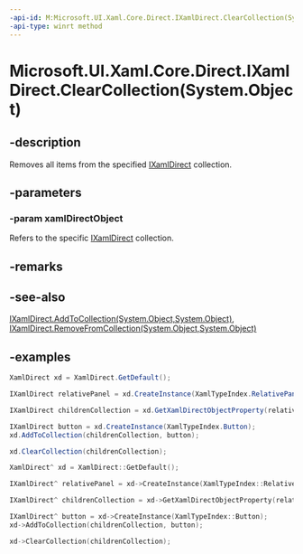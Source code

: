 ```yaml
---
-api-id: M:Microsoft.UI.Xaml.Core.Direct.IXamlDirect.ClearCollection(System.Object)
-api-type: winrt method
---
```


# Microsoft.UI.Xaml.Core.Direct.IXamlDirect.ClearCollection(System.Object)

<!--
public void ClearCollection (object xamlDirectObject);
-->

## -description

Removes all items from the specified [IXamlDirect](ixamldirect.md) collection.

## -parameters

### -param xamlDirectObject

Refers to the specific [IXamlDirect](ixamldirect.md) collection.

## -remarks

## -see-also

[IXamlDirect.AddToCollection(System.Object,System.Object)](ixamldirect_addtocollection_1533490820.md), [IXamlDirect.RemoveFromCollection(System.Object,System.Object)](ixamldirect_removefromcollection_2015158471.md)

## -examples

```C#
XamlDirect xd = XamlDirect.GetDefault();

IXamlDirect relativePanel = xd.CreateInstance(XamlTypeIndex.RelativePanel);

IXamlDirect childrenCollection = xd.GetXamlDirectObjectProperty(relativePanel, XamlPropertyIndex.Panel_Children);

IXamlDirect button = xd.CreateInstance(XamlTypeIndex.Button);
xd.AddToCollection(childrenCollection, button);

xd.ClearCollection(childrenCollection);
```

```CPP
XamlDirect^ xd = XamlDirect::GetDefault();

IXamlDirect^ relativePanel = xd->CreateInstance(XamlTypeIndex::RelativePanel);

IXamlDirect^ childrenCollection = xd->GetXamlDirectObjectProperty(relativePanel, XamlPropertyIndex::Panel_Children);

IXamlDirect^ button = xd->CreateInstance(XamlTypeIndex::Button);
xd->AddToCollection(childrenCollection, button);

xd->ClearCollection(childrenCollection);
```
